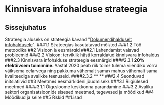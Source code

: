 # Kinnisvara infohalduse strateegia

## Sissejuhatus
Strateegia aluseks on strateegia kavand "[Dokumendihalduselt infohaldusele](https://www.mkm.ee/sites/default/files/dokumendihalduselt_infohaldusele_strateegia_1.9.pdf)".
###1.1 Strateegias kasutatavad mõisted
###1.2 Töö metoodika
##2 Visioon ja eesmärgid
###2.1 Lahendamist vajavad probleemid
###2.2 Visioon: terviklik hästi korraldatud kinnisvara infohaldus
###2.3 Kinnisvara infohalduse strateegia eesmärgid
####2.3.1 **20% efektiivsem toimimine.** 
Aastal 2020 peab riik toime tulema viiendiku võrra väiksema eelarvega ning pakkuma vähemalt samas mahus vähemalt sama kvaliteediga avalikke teenuseid.
####2.3.2 ** **
###2.4 Seonduvad initsiatiivid
##3 Meetmed eesmärkideni jõudmiseks
###3.1 Riigiülesed meetmed
####3.1.1 Õigusloome keskkonna parandamine
###3.2 Avaliku sektori organisatsioonide sisesed meetmed, tegevused ja mõõdikud
##4 Mõõdikud ja seire
##5 Riskid
##Lisad

